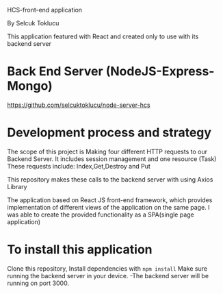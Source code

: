 HCS-front-end application

By Selcuk Toklucu

This application featured with React and created only to use with its backend server
# Back End Server (NodeJS-Express-Mongo)
https://github.com/selcuktoklucu/node-server-hcs

# Development process and strategy

The scope of this project is Making four different HTTP requests to our Backend Server.
It includes session management and one resource (Task)
These requests include: Index,Get,Destroy and Put

This repository makes these calls to the backend server with using Axios Library

The application based on React JS front-end framework, which provides implementation of different views of the application on the same page. I was able to create the provided functionality as a SPA(single page application)

# To install this application

Clone this repository,
Install dependencies with `npm install`
Make sure running the backend server in your device.
-The backend server will be running on port 3000.

